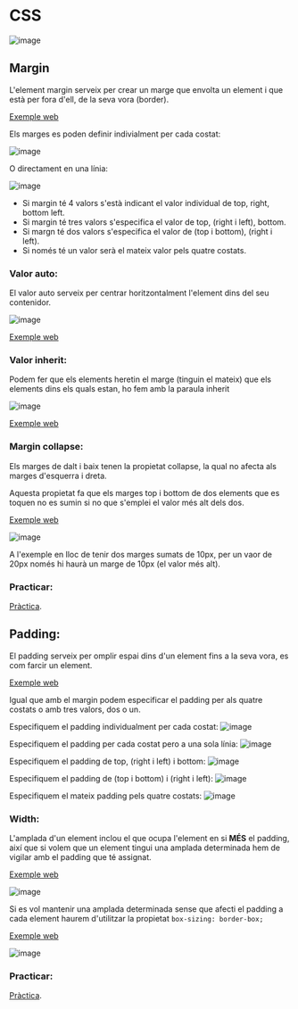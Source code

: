 # CSS

![image](https://user-images.githubusercontent.com/110727546/218313563-f4f80669-f821-4111-ada8-e8e69882f67f.png)

## Margin

L'element margin serveix per crear un marge que envolta un element i que està per fora d'ell, de la seva vora (border).

[Exemple web](https://www.w3schools.com/css/tryit.asp?filename=trycss_margin_sides)

Els marges es poden definir indivialment per cada costat:

![image](https://user-images.githubusercontent.com/110727546/218313149-1d7c446b-f582-41dd-9ec0-48a016b4e74a.png)

O directament en una línia:

![image](https://user-images.githubusercontent.com/110727546/218313172-ccad21d1-dc5f-4208-8162-a0ed5719b05a.png)

- Si margin té 4 valors s'està indicant el valor individual de top, right, bottom left.
- Si margin té tres valors s'especifica el valor de top, (right i left), bottom.
- Si margn té dos valors s'especifica el valor de (top i bottom), (right i left).
- Si només té un valor serà el mateix valor pels quatre costats.

### Valor auto:

El valor auto serveix per centrar horitzontalment l'element dins del seu contenidor.

![image](https://user-images.githubusercontent.com/110727546/218313625-4453da7b-5d47-4ba8-91b5-fddf4977eb30.png)

[Exemple web](https://www.w3schools.com/css/tryit.asp?filename=trycss_margin_auto)

### Valor inherit:

Podem fer que els elements heretin el marge (tinguin el mateix) que els elements dins els quals estan, ho fem amb la paraula inherit

![image](https://user-images.githubusercontent.com/110727546/218313800-a2dda78c-80a0-4b34-8ace-c2985d8606db.png)

[Exemple web](https://www.w3schools.com/css/tryit.asp?filename=trycss_margin-left_inherit)

### Margin collapse:

Els marges de dalt i baix tenen la propietat collapse, la qual no afecta als marges d'esquerra i dreta.

Aquesta propietat fa que els marges top i bottom de dos elements que es toquen no es sumin si no que s'emplei el valor més alt dels dos.

[Exemple web](https://www.w3schools.com/css/tryit.asp?filename=trycss_margin_collapse)

![image](https://user-images.githubusercontent.com/110727546/218313997-e0ee33eb-650d-4311-ab8d-6052e65e9f93.png)

A l'exemple en lloc de tenir dos marges sumats de 10px, per un vaor de 20px només hi haurà un marge de 10px (el valor més alt).

### Practicar:

[Pràctica](https://www.w3schools.com/css/exercise.asp?filename=exercise_margin1).

## Padding:

El padding serveix per omplir espai dins d'un element fins a la seva vora, es com farcir un element.

[Exemple web](https://www.w3schools.com/css/tryit.asp?filename=trycss_padding_intro)

Igual que amb el margin podem especificar el padding per als quatre costats o amb tres valors, dos o un.

Especifiquem el padding individualment per cada costat:
![image](https://user-images.githubusercontent.com/110727546/218314311-6cc6c4a8-1185-4427-bde2-e418fd25f995.png)

Especifiquem el padding per cada costat pero a una sola línia:
![image](https://user-images.githubusercontent.com/110727546/218314326-dd073978-8ed5-4889-8b60-2e204301a9df.png)

Especifiquem el padding de top, (right i left) i bottom:
![image](https://user-images.githubusercontent.com/110727546/218314380-ad37bcab-7976-451e-908f-485f8a2d3546.png)

Especifiquem el padding de (top i bottom) i (right i left):
![image](https://user-images.githubusercontent.com/110727546/218314412-4df24ac6-d204-4aed-8c11-96c052623042.png)

Especifiquem el mateix padding pels quatre costats:
![image](https://user-images.githubusercontent.com/110727546/218314424-227ecced-a08c-46da-a510-dd7b0399c56f.png)

### Width:

L'amplada d'un element inclou el que ocupa l'element en si **MÉS** el padding, així que si volem que un element tingui una amplada determinada hem de vigilar amb el padding que té assignat.

[Exemple web](https://www.w3schools.com/css/tryit.asp?filename=trycss_padding_width)

![image](https://user-images.githubusercontent.com/110727546/218314498-d79a47cb-8ae1-41f1-85aa-7d7df1d1d78b.png)

Si es vol mantenir una amplada determinada sense que afecti el padding a cada element haurem d'utilitzar la propietat ```box-sizing: border-box;```

[Exemple web](https://www.w3schools.com/css/tryit.asp?filename=trycss_padding_width2)

![image](https://user-images.githubusercontent.com/110727546/218314570-070cf2ab-0d63-4433-b723-19c777961e88.png)

### Practicar:

[Pràctica](https://www.w3schools.com/css/exercise.asp?filename=exercise_padding1).
